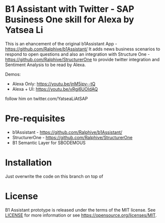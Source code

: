 # B1 Assistant with Twitter - SAP Business One skill for Alexa by Yatsea Li
This is an ehancement of the original b1Assistant App - https://github.com/Ralphive/b1Assistant/
It adds news business scenarios to respond to open questions and also an integration with Structure One - https://github.com/Ralphive/StructurerOne to provide twitter integration and Sentiment Analysis to be read by Alexa.

Demos:
 - Alexa Only: https://youtu.be/jnM5ipv--tQ
 - Alexa + UI: https://youtu.be/vRgj6UOIdAQ

follow him on twitter.com/YatseaLiAtSAP 

# Pre-requisites
 - b1Assistant 	 - https://github.com/Ralphive/b1Assistant/
 - StructurerOne - https://github.com/Ralphive/StructurerOne
 - B1 Semantic Layer for SBODEMOUS

# Installation
Just overwrite the code on this branch on top of 

# License
B1 Assistant prototype is released under the terms of the MIT license. See [LICENSE](LICENSE) for more information or see https://opensource.org/licenses/MIT.



